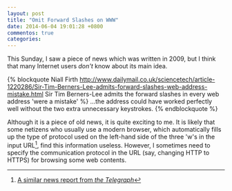 ```yaml
---
layout: post
title: "Omit Forward Slashes on WWW"
date: 2014-06-04 19:01:28 +0800
commentos: true
categories: 
---
```


This Sunday, I saw a piece of news which was written in 2009, but I
think that many Internet users *don't* know about its main idea.

{% blockquote Niall Firth http://www.dailymail.co.uk/sciencetech/article-1220286/Sir-Tim-Berners-Lee-admits-forward-slashes-web-address-mistake.html Sir Tim Berners-Lee admits the forward slashes in every web address 'were a mistake' %}
...the address could have worked perfectly well without the two extra
unnecessary keystrokes.
{% endblockquote %}

Although it is a piece of old news, it is quite exciting to me.  It is
likely that some netizens who usually use a modern browser, which
automatically fills up the type of protocol used on the left-hand side
of the three 'w's in the input URL[^1], find this information useless.
However, I sometimes need to specify the communication protocol in the
URL (say, changing HTTP to HTTPS) for browsing some web contents.

[^1]: [A similar news report from *the Telegraph*](http://www.telegraph.co.uk/technology/news/6321463/Sir-Tim-Berners-Lee-admits-forward-slashes-on-World-Wide-Web-were-a-mistake.html "Sir Tim Berners-Lee admits forward slashes on World Wide Web 'were a mistake'–The Telegraph")

<!-- vim:se tw=70: -->
